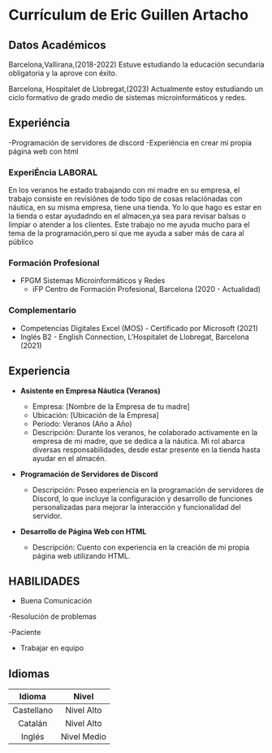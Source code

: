 # Currículum de Eric Guillen Artacho

## Datos Académicos
Barcelona,Vallirana,(2018-2022)
Estuve estudiando la educación secundaria obligatoria y la aprove con éxito.

Barcelona, Hospitalet de Llobregat,(2023)
Actualmente estoy estudiando un ciclo formativo de grado medio de sistemas microinformáticos y redes.
## Experiéncia
-Programación de servidores de discord
-Experiéncia en crear mi propia página web con html

### ExperiÉncia LABORAL
En los veranos he  estado trabajando con mi madre en su empresa, el trabajo consiste en revisiónes de todo tipo de cosas relaciónadas con náutica, en su misma empresa, tiene una tienda.
Yo lo que hago es estar en la tienda o estar ayudadndo en el almacen,ya sea para revisar balsas o limpiar o atender a los clientes.
Este trabajo no me ayuda mucho para el tema de la programación,pero si que me ayuda a saber más de cara al público

### Formación Profesional
- FPGM Sistemas Microinformáticos y Redes
  - iFP Centro de Formación Profesional, Barcelona (2020 - Actualidad)

### Complementario
- Competencias Digitales Excel (MOS) - Certificado por Microsoft (2021)
- Inglés B2 - English Connection, L’Hospitalet de Llobregat, Barcelona (2021)

## Experiencia
- **Asistente en Empresa Náutica (Veranos)**
  - Empresa: [Nombre de la Empresa de tu madre]
  - Ubicación: [Ubicación de la Empresa]
  - Periodo: Veranos (Año a Año)
  - Descripción: Durante los veranos, he colaborado activamente en la empresa de mi madre, que se dedica a la náutica. Mi rol abarca diversas responsabilidades, desde estar presente en la tienda hasta ayudar en el almacén.

- **Programación de Servidores de Discord**
  - Descripción: Poseo experiencia en la programación de servidores de Discord, lo que incluye la configuración y desarrollo de funciones personalizadas para mejorar la interacción y funcionalidad del servidor.

- **Desarrollo de Página Web con HTML**
  - Descripción: Cuento con experiencia en la creación de mi propia página web utilizando HTML.

## HABILIDADES
- Buena Comunicación

-Resolución de problemas

-Paciente

- Trabajar en equipo



## Idiomas
| Idioma      | Nivel       |
|:-----------:|:-----------:|
| Castellano  | Nivel Alto  |
| Catalán     | Nivel Alto  |
| Inglés      | Nivel Medio |

